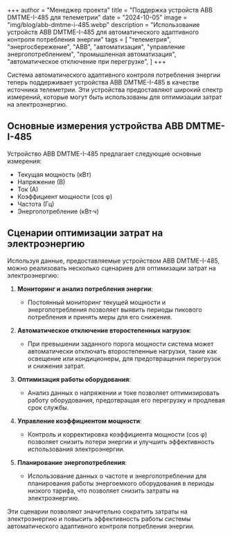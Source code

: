 +++
author = "Менеджер проекта"
title = "Поддержка устройств ABB DMTME-I-485 для телеметрии"
date = "2024-10-05"
image = "img/blog/abb-dmtme-i-485.webp"
description = "Использование устройств ABB DMTME-I-485 для автоматического адаптивного контроля потребления энергии"
tags = [
    "телеметрия",
    "энергосбережение",
    "ABB",
    "автоматизация",
    "управление энергопотреблением",
    "промышленная автоматизация",
    "автоматическое отключение при перегрузке",
]
+++

Система автоматического адаптивного контроля потребления энергии теперь поддерживает устройства ABB DMTME-I-485 в качестве источника телеметрии. Эти устройства предоставляют широкий спектр измерений, которые могут быть использованы для оптимизации затрат на электроэнергию.

<!--more-->

## Основные измерения устройства ABB DMTME-I-485

Устройство ABB DMTME-I-485 предлагает следующие основные измерения:

- Текущая мощность (кВт)
- Напряжение (В)
- Ток (А)
- Коэффициент мощности (cos φ)
- Частота (Гц)
- Энергопотребление (кВт·ч)

## Сценарии оптимизации затрат на электроэнергию

Используя данные, предоставляемые устройством ABB DMTME-I-485, можно реализовать несколько сценариев для оптимизации затрат на электроэнергию:

1. **Мониторинг и анализ потребления энергии**:
   - Постоянный мониторинг текущей мощности и энергопотребления позволяет выявить периоды пикового потребления и принять меры для его снижения.
   
2. **Автоматическое отключение второстепенных нагрузок**:
   - При превышении заданного порога мощности система может автоматически отключать второстепенные нагрузки, такие как освещение или кондиционеры, для предотвращения перегрузок и снижения затрат.
   
3. **Оптимизация работы оборудования**:
   - Анализ данных о напряжении и токе позволяет оптимизировать работу оборудования, предотвращая его перегрузку и продлевая срок службы.
   
4. **Управление коэффициентом мощности**:
   - Контроль и корректировка коэффициента мощности (cos φ) позволяет снизить потери энергии и улучшить эффективность использования электроэнергии.
   
5. **Планирование энергопотребления**:
   - Использование данных о частоте и энергопотреблении для планирования работы энергоемкого оборудования в периоды низкого тарифа, что позволяет снизить затраты на электроэнергию.

Эти сценарии позволяют значительно сократить затраты на электроэнергию и повысить эффективность работы системы автоматического адаптивного контроля потребления энергии.
